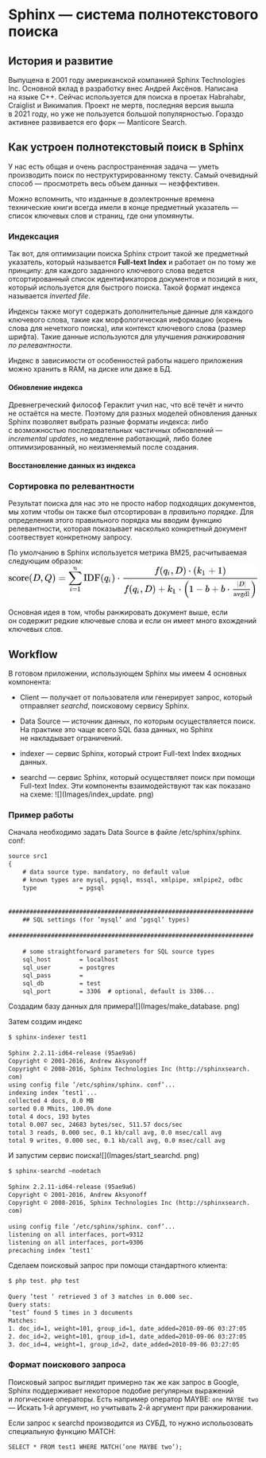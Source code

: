 # Sphinx — система полнотекстового поиска

## История и развитие
Выпущена в 2001 году американской компанией Sphinx Technologies Inc. Основной вклад в разработку внес Андрей Аксёнов. Написана на языке C++. Сейчас используется для поиска в проетах Habrahabr, Craiglist и Викимапия. Проект не мертв, последняя версия вышла в 2021 году, но уже не пользуется большой популярностью. Гораздо активнее развивается его форк — Manticore Search.

## Как устроен полнотекстовый поиск в Sphinx
У нас есть общая и очень распространенная задача — уметь производить поиск по неструктурированному тексту. Самый очевидный способ — просмотреть весь объем данных — неэффективен. 

Можно вспомнить, что изданные в доэлектронные времена технические книги всегда имели в конце предметный указатель — список ключевых слов и страниц, где они упомянуты. 

### Индексация
Так вот, для оптимизации поиска Sphinx строит такой же предметный указатель, который называется __Full-text Index__ и работает он по тому же принципу: для каждого заданного ключевого слова ведется отсортированный список идентификаторов документов и позиций в них, который используется для быстрого поиска. Такой формат индекса называется _inverted file_.

Индексы также могут содержать дополнительные данные для каждого ключевого слова, такие как морфологическая информацию (корень слова для нечеткого поиска), или контекст ключевого слова (размер шрифта). Такие данные используются для улучшения _ранжирования по релевантности_.

Индекс в зависимости от особенностей работы нашего приложения можно хранить в RAM, на диске или даже в БД. 

#### Обновление индекса
Древнегреческий философ Гераклит учил нас, что всё течёт и ничто не остаётся на месте. Поэтому для разных моделей обновления данных Sphinx позволяет выбрать разные форматы индекса: либо c возможностью последовательных частичных обновлений — _incremental updates_, но медленне работающий, либо более оптимизированный, но неизменяемый после создания.

#### Восстановление данных из индекса

### Сортировка по релевантности
Результат поиска для нас это не просто набор подходящих документов, мы хотим чтобы он также был отсортирован в _правильно порядке_. Для определения этого правильного порядка мы вводим функцию релевантности, которая показывает насколько конкретный документ соотвествует конкретному запросу.

По умолчанию в Sphinx используется метрика BM25, расчитываемая следующим образом:
![](Images/bm25.svg)

Основная идея в том, чтобы ранжировать документ выше, если он содержит редкие ключевые слова и если он имеет много вхождений ключевых слов.

## Workflow
В готовом приложении, использующем Sphinx мы имеем 4 основных компонента:
* Client — получает от пользователя или генерирует запрос, который отправляет _searchd_, поисковому сервису Sphinx.

* Data Source — источник данных, по которым осуществляется поиск. На практике это чаще всего SQL база данных, но Sphinx не накладывает ограничений.

* indexer — сервис Sphinx, который строит Full-text Index входных данных.

* searchd — сервис Sphinx, который осуществляет поиск при помощи Full-text Index.
Эти компоненты взаимодействуют так как показано на схеме:
![](Images/index_update. png)

### Пример работы
Сначала необходимо задать Data Source в файле /etc/sphinx/sphinx. conf:
```
source src1
{
	# data source type. mandatory, no default value
	# known types are mysql, pgsql, mssql, xmlpipe, xmlpipe2, odbc
	type			= pgsql

	#####################################################################
	## SQL settings (for ’mysql’ and ’pgsql’ types)
	#####################################################################

	# some straightforward parameters for SQL source types
	sql_host		= localhost
	sql_user		= postgres 
	sql_pass		=
	sql_db			= test
	sql_port		= 3306	# optional, default is 3306...

```

Создадим базу данных для примера![](Images/make_database. png)

Затем создим индекс
```
$ sphinx-indexer test1

Sphinx 2.2.11-id64-release (95ae9a6)
Copyright © 2001-2016, Andrew Aksyonoff
Copyright © 2008-2016, Sphinx Technologies Inc (http://sphinxsearch. com)
using config file ’/etc/sphinx/sphinx. conf’...
indexing index ’test1′...
collected 4 docs, 0.0 MB
sorted 0.0 Mhits, 100.0% done
total 4 docs, 193 bytes
total 0.007 sec, 24683 bytes/sec, 511.57 docs/sec
total 3 reads, 0.000 sec, 0.1 kb/call avg, 0.0 msec/call avg
total 9 writes, 0.000 sec, 0.1 kb/call avg, 0.0 msec/call avg
```

И запустим сервис поиска![](Images/start_searchd. png)
```
$ sphinx-searchd —nodetach

Sphinx 2.2.11-id64-release (95ae9a6)
Copyright © 2001-2016, Andrew Aksyonoff
Copyright © 2008-2016, Sphinx Technologies Inc (http://sphinxsearch. com)

using config file ’/etc/sphinx/sphinx. conf’...
listening on all interfaces, port=9312
listening on all interfaces, port=9306
precaching index ’test1′
```

Сделаем поисковый запрос при помощи стандартного клиента:
```
$ php test. php test

Query ’test ’ retrieved 3 of 3 matches in 0.000 sec.
Query stats:
’test’ found 5 times in 3 documents
Matches:
1. doc_id=1, weight=101, group_id=1, date_added=2010-09-06 03:27:05
2. doc_id=2, weight=101, group_id=1, date_added=2010-09-06 03:27:05
3. doc_id=4, weight=1, group_id=2, date_added=2010-09-06 03:27:05
```

### Формат поискового запроса
Поисковый запрос выглядит примерно так же как запрос в Google, Sphinx поддерживает некоторое подобие регулярных выражений и логические операторы. Есть например оператор MAYBE: `one MAYBE two` — Искать 1-й аргумент, но учитывать 2-й аргумент при ранжировании.

Если запрос к searchd производится из СУБД, то нужно испольозовать специальную функцию MATCH:
```
SELECT * FROM test1 WHERE MATCH(’one MAYBE two’);
```
